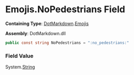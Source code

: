 # Emojis\.NoPedestrians Field

**Containing Type**: [DotMarkdown](../../README.md)\.[Emojis](../README.md)

**Assembly**: DotMarkdown\.dll

```csharp
public const string NoPedestrians = ":no_pedestrians:"
```

### Field Value

System\.[String](https://docs.microsoft.com/en-us/dotnet/api/system.string)